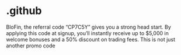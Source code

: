 # .github
BloFin, the referral code “CP7C5Y” gives you a strong head start. By applying this code at signup, you’ll instantly receive up to $5,000 in welcome bonuses and a 50% discount on trading fees.  This is not just another promo code

